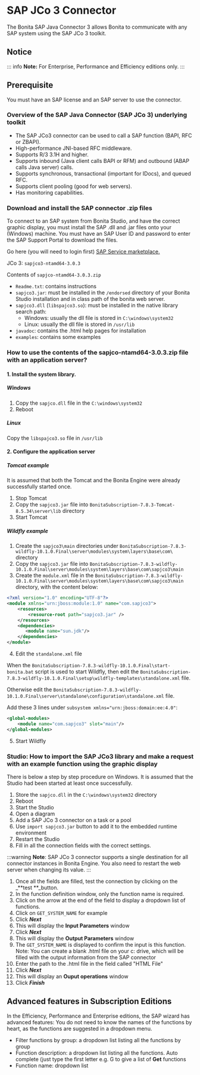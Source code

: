 # SAP JCo 3 Connector

The Bonita SAP Java Connector 3 allows Bonita to communicate with any SAP system using the SAP JCo 3 toolkit.


## Notice

::: info
**Note:** For Enterprise, Performance and Efficiency editions only.
:::

## Prerequisite

You must have an SAP license and an SAP server to use the connector.

### Overview of the SAP Java Connector (SAP JCo 3) underlying toolkit

* The SAP JCo3 connector can be used to call a SAP function (BAPI, RFC or ZBAPI).
* High-performance JNI-based RFC middleware.
* Supports R/3 3.1H and higher. 
* Supports inbound (Java client calls BAPI or RFM) and outbound (ABAP calls Java server) calls. 
* Supports synchronous, transactional (important for IDocs), and queued RFC. 
* Supports client pooling (good for web servers).
* Has monitoring capabilities.

### Download and install the SAP connector .zip files 

To connect to an SAP system from Bonita Studio, and have the correct graphic display, you must install the SAP .dll and .jar files onto your (Windows) machine. You must have an SAP User ID and password to enter the SAP Support Portal to download the files.

Go here (you will need to login first) [SAP Service marketplace.](http://service.sap.com/connectors)

JCo 3: `sapjco3-ntamd64-3.0.3`

Contents of `sapjco-ntamd64-3.0.3.zip`

* `Readme.txt`: contains instructions
* `sapjco3.jar`: must be installed in the `/endorsed` directory of your Bonita Studio installation and in class path of the bonita web server.
* `sapjco3.dll` (`libspajco3.so`): must be installed in the native library search path:
  * Windows: usually the dll file is stored in `C:\windows\system32`
  * Linux: usually the dll file is stored in `/usr/lib`
* `javadoc`: contains the .html help pages for installation
* `examples`: contains some examples

### How to use the contents of the sapjco-ntamd64-3.0.3.zip file with an application server?

#### 1. Install the system library.

##### Windows

1. Copy the `sapjco.dll` file in the `C:\windows\system32`
2. Reboot

##### Linux

Copy the `libspajco3.so` file in `/usr/lib`

#### 2. Configure the application server

##### Tomcat example

It is assumed that both the Tomcat and the Bonita Engine were already successfully started once.

1. Stop Tomcat
2. Copy the `sapjco3.jar` file into `BonitaSubscription-7.8.3-Tomcat-8.5.34\server\lib` directory
3. Start Tomcat

##### Wildfly example

1. Create the `sapjco3\main` directories under `BonitaSubscription-7.8.3-wildfly-10.1.0.Final\server\modules\system\layers\base\com\` directory
2. Copy the `sapjco3.jar` file into `BonitaSubscription-7.8.3-wildfly-10.1.0.Final\server\modules\system\layers\base\com\sapjco3\main`
3. Create the `module.xml` file in the `BonitaSubscription-7.8.3-wildfly-10.1.0.Final\server\modules\system\layers\base\com\sapjco3\main` directory, with the content below:
```xml
<?xml version="1.0" encoding="UTF-8"?>
<module xmlns="urn:jboss:module:1.0" name="com.sapjco3">
    <resources>
        <resource-root path="sapjco3.jar" />
    </resources>
    <dependencies>
       <module name="sun.jdk"/>
    </dependencies>
</module>
```
4. Edit the `standalone.xml` file

When the `BonitaSubscription-7.8.3-wildfly-10.1.0.Final\start-bonita.bat` script is used to start Wildfly, then edit the `BonitaSubscription-7.8.3-wildfly-10.1.0.Final\setup\wildfly-templates\standalone.xml` file.

Otherwise edit the `BonitaSubscription-7.8.3-wildfly-10.1.0.Final\server\standalone\configuration\standalone.xml` file.

Add these 3 lines under `subsystem xmlns="urn:jboss:domain:ee:4.0"`:
```xml
<global-modules>      
    <module name="com.sapjco3" slot="main"/>
</global-modules> 
```
5. Start Wildfly

### Studio: How to import the SAP JCo3 library and make a request with an example function using the graphic display

There is below a step by step procedure on Windows. It is assumed that the Studio had been started at least once successfully.

1. Store the `sapjco.dll` in the `C:\windows\system32` directory
1. Reboot
1. Start the Studio
1. Open a diagram
1. Add a SAP JCo 3 connector on a task or a pool
1. Use `import sapjco3.jar` button to add it to the embedded runtime environment
1. Restart the Studio
1. Fill in all the connection fields with the correct settings. 

:::warning
**Note**: SAP JCo 3 connector supports a single destination for all connector instances in Bonita Engine. You also need to restart the web server when changing its value.
:::

1. Once all the fields are filled, test the connection by clicking on the _**test **_button.
1. In the function definition window, only the function name is required.
1. Click on the arrow at the end of the field to display a dropdown list of functions.
1. Click on `GET_SYSTEM_NAME` for example
1. Click _**Next**_
1. This will display the **Input Parameters** window
1. Click _**Next**_
1. This will display the **Output Parameters** window
1. The `GET_SYSTEM_NAME` is displayed to confirm the input is this function. Note: You can create a blank .html file on your c: drive, which will be filled with the output information from the SAP connector
1. Enter the path to the .html file in the field called "HTML File"
1. Click _**Next**_
1. This will display an **Ouput operations** window
1. Click _**Finish**_

## Advanced features in Subscription Editions

In the Efficiency, Performance and Enterprise editions, the SAP wizard has advanced features: You do not need to know the names of the functions by heart, as the functions are suggested in a dropdown menu. 

* Filter functions by group: a dropdown list listing all the functions by group
* Function description: a dropdown list listing all the functions. Auto complete (just type the first letter e.g. G to give a list of **Get** functions
* Function name: dropdown list
